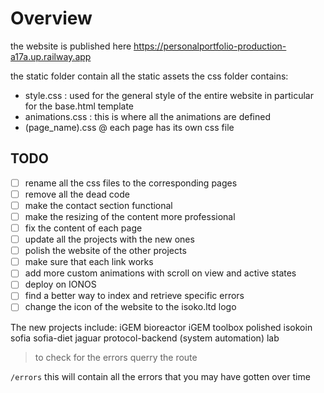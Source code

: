 # Overview

the website is published here https://personalportfolio-production-a17a.up.railway.app

the static folder contain all the static assets
the css folder contains:
- style.css : used for the general style of the entire website 
in particular for the base.html template
- animations.css : this is where all the animations are defined
- (page_name).css @ each page has its own css file


## TODO

- [ ] rename all the css files to the corresponding pages
- [ ] remove all the dead code
- [ ] make the contact section functional
- [ ] make the resizing of the content more professional
- [ ] fix the content of each page
- [ ] update all the projects with the new ones
- [ ] polish the website of the other projects
- [ ] make sure that each link works
- [ ] add more custom animations with scroll on view and active states
- [ ] deploy on IONOS
- [ ] find a better way to index and retrieve specific errors
- [ ] change the icon of the website to the isoko.ltd logo

The new projects include:
iGEM bioreactor
iGEM toolbox
polished isokoin
sofia
sofia-diet
jaguar
protocol-backend (system automation)
lab

>to check for the errors querry the route

``/errors`` 
this will contain all the errors that you may have gotten over time
